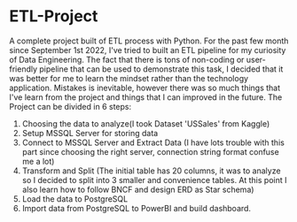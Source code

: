 # ETL-Project
A complete project built of ETL process with Python. For the past few month since September 1st 2022, I've tried to built an ETL pipeline for my curiosity of Data Engineering. The fact that there is tons of non-coding or user-friendly pipeline that can be used to demonstrate this task, I decided that it was better for me to learn the mindset rather than the technology application. Mistakes is inevitable, however there was so much things that I've learn from the project and things that I can improved in the future. 
The Project can be divided in 6 steps: 
1. Choosing the data to analyze(I took Dataset 'USSales' from Kaggle)
2. Setup MSSQL Server for storing data
3. Connect to MSSQL Server and Extract Data (I have lots trouble with this part since choosing the right server, connection string format confuse me a lot)
4. Transform and Split (The initial table has 20 columns, it was to analyze so I decided to split into 3 smaller and convenience tables. At this point I also learn how to follow BNCF and design ERD as Star schema)
5. Load the data to PostgreSQL
6. Import data from PostgreSQL to PowerBI and build dashboard.
